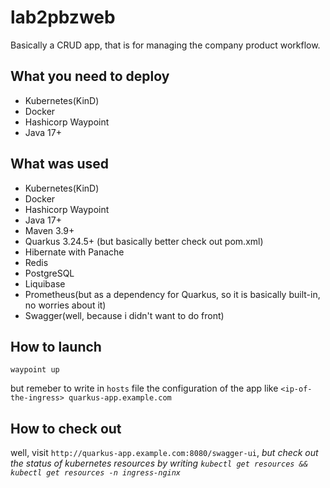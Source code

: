 # lab2pbzweb

Basically a CRUD app, that is for managing the company product workflow.

## What you need to deploy
- Kubernetes(KinD)
- Docker
- Hashicorp Waypoint
- Java 17+

## What was used
- Kubernetes(KinD)
- Docker
- Hashicorp Waypoint
- Java 17+
- Maven 3.9+
- Quarkus 3.24.5+ (but basically better check out pom.xml)
- Hibernate with Panache
- Redis
- PostgreSQL
- Liquibase
- Prometheus(but as a dependency for Quarkus, so it is basically built-in, no worries about it)
- Swagger(well, because i didn't want to do front)

## How to launch
```shell
waypoint up
```
but remeber to write in ```hosts``` file the configuration of the app like ```<ip-of-the-ingress> quarkus-app.example.com```

## How to check out

well, visit ```http://quarkus-app.example.com:8080/swagger-ui```, _but check out the status of kubernetes resources by writing `kubectl get resources && kubectl get resources -n ingress-nginx`_
